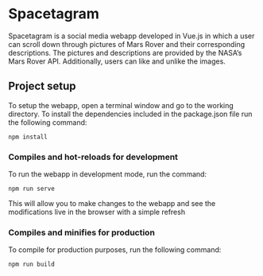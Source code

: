 # Spacetagram
Spacetagram is a social media webapp developed in Vue.js in which a user can scroll down through pictures of Mars Rover and their corresponding descriptions. The pictures and descriptions are provided by the NASA’s Mars Rover API. Additionally, users can like and unlike the images. 

## Project setup
To setup the webapp, open a terminal window and go to the working directory.
To install the dependencies included in the package.json file run the following command:

```
npm install
```

### Compiles and hot-reloads for development
To run the webapp in development mode, run the command:
```
npm run serve
```
This will allow you to make changes to the webapp and see the modifications live in the browser with a simple refresh

### Compiles and minifies for production
To compile for production purposes, run the following command:
```
npm run build
```
